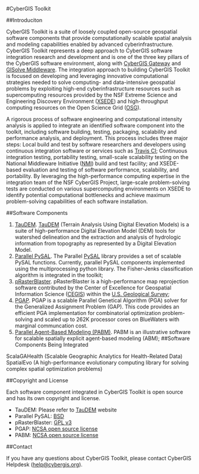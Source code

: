 #CyberGIS Toolkit

##Introduciton

CyberGIS Toolkit is a suite of loosely coupled open-source geospatial software components that provide computationally scalable spatial analysis and modeling capabilities enabled by advanced cyberinfrastructure. CyberGIS Toolkit represents a deep approach to CyberGIS software integration research and development and is one of the three key pillars of the CyberGIS software environment, along with [CyberGIS Gateway](http://gateway.cigi.illinois.edu/home/) and [GISolve Middleware](http://www.cigi.illinois.edu/dokuwiki/doku.php/projects/gisolve/index). The integration approach to building CyberGIS Toolkit is focused on developing and leveraging innovative computational strategies needed to solve computing- and data-intensive geospatial problems by exploiting high-end cyberinfrastructure resources such as supercomputing resources provided by the NSF Extreme Science and Engineering Discovery Environment ([XSEDE](http://xsede.org/)) and high-throughput computing resources on the Open Science Grid ([OSG](http://opensciencegrid.org/)). 

A rigorous process of software engineering and computational intensity analysis is applied to integrate an identified software component into the toolkit, including software building, testing, packaging, scalability and performance analysis, and deployment. This process includes three major steps:
Local build and test by software researchers and developers using continuous integration software or services such as [Travis CI](http://travis-ci.org/);
Continuous integration testing, portability testing, small-scale scalability testing on the National Middleware Initiative ([NMI](http://batlab.org/)) build and test facility; and
XSEDE-based evaluation and testing of software performance, scalability, and portability. By leveraging the high-performance computing expertise in the integration team of the NSF CyberGIS Project, large-scale problem-solving tests are conducted on various supercomputing environments on XSEDE to identify potential computational bottlenecks and achieve maximum problem-solving capabilities of each software installation.

##Software Components

1. [TauDEM](https://github.com/dtarb/TauDEM). [TauDEM](http://hydrology.usu.edu/taudem/) (Terrain Analysis Using Digital Elevation Models) is a suite of high-performance Digital Elevation Model (DEM) tools for watershed delineation and the extraction and analysis of hydrologic information from topography as represented by a Digital Elevation Model.
2. [Parallel PySAL](http://cybergis.cigi.uiuc.edu/cyberGISwiki/doku.php/ct/ppysal). The Parallel [PySAL](http://pysal.org/) library provides a set of scalable PySAL functions. Currently, parallel PySAL components implemented using the multiprocessing python library. The Fisher-Jenks classification algorithm is integrated in the toolkit;
3. [pRasterBlaster](http://cybergis.cigi.uiuc.edu/cyberGISwiki/doku.php/ct/prasterblaster). pRasterBlaster is a high-performance map reprojection software contributed by the Center of Excellence for Geospatial Information Science ([CEGIS](http://cegis.usgs.gov/)) within the [U.S. Geological Survey](http://usgs.gov/);
4. [PGAP](http://cybergis.cigi.uiuc.edu/cyberGISwiki/doku.php/ct/pgap). PGAP is a scalable Parallel Genetical Algorithm (PGA) solver for the Generalized Assignment Problem (GAP). This code provides an efficient PGA implementation for combinatorial optimization problem-solving and scaled up to 262K processor cores on BlueWaters with marginal communcation cost.
5. [Parallel Agent-Based Modeling (PABM)](http://cybergis.cigi.uiuc.edu/cyberGISwiki/doku.php/ct/pabm). PABM is an illustrative software for scalable spatially explicit agent-based modeling (ABM);
##Software Components Being Integrated

ScalaGAHealth (Scalable Geographic Analytics for Health-Related Data)
SpatialEvo (A high-performance evolutionary computing library for solving complex spatial optimization problems)

##Copyright and License

Each software component integrated in CyberGIS Toolkit is open source and has its own copyright and license.
- TauDEM: Please refer to [TauDEM](http://hydrology.usu.edu/taudem/) website
- Parallel PySAL: [BSD](http://opensource.org/licenses/BSD-3-Clause)
- pRasterBlaster: [GPL v3](http://opensource.org/licenses/gpl-3.0)
- PGAP: [NCSA open source license](http://opensource.org/licenses/NCSA)
- PABM: [NCSA open source license](http://opensource.org/licenses/NCSA)

##Contact

If you have any questions about CyberGIS Toolkit, please contact CyberGIS Helpdesk (help@cybergis.org).
